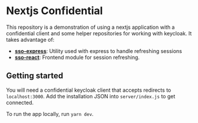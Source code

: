 # Nextjs Confidential

This repository is a demonstration of using a nextjs application with a confidential client
and some helper repositories for working with keycloak. It takes advantage of:

- **[sso-express](https://github.com/bcgov/cas-template-app/tree/develop/packages/sso-express)**: Utility used with express to handle refreshing sessions
- **[sso-react](https://www.npmjs.com/package/@bcgov-cas/sso-react)**: Frontend module for session refreshing.

## Getting started

You will need a confidential keycloak client that accepts redirects to `localhost:3000`. Add the installation JSON into
`server/index.js` to get connected.

To run the app locally, run `yarn dev`. 